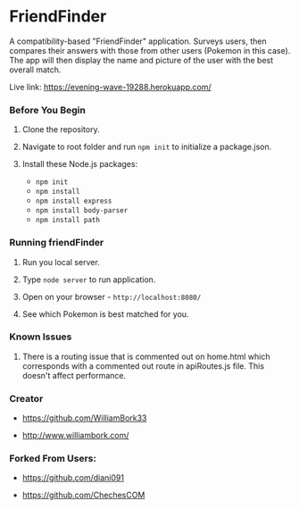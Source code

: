 # FriendFinder

A compatibility-based "FriendFinder" application. Surveys users, then compares their answers with those from other users (Pokemon in this case). The app will then display the name and picture of the user with the best overall match.

Live link: https://evening-wave-19288.herokuapp.com/


### Before You Begin

1. Clone the repository.

2. Navigate to root folder and run `npm init` to initialize a package.json.

3. Install these Node.js packages:

    * `npm init`
    * `npm install`
    * `npm install express`
    * `npm install body-parser`
    * `npm install path`


### Running friendFinder

1. Run you local server.

2. Type `node server` to run application.

3. Open on your browser - `http://localhost:8080/`

4. See which Pokemon is best matched for you.


### Known Issues

1. There is a routing issue that is commented out on home.html which corresponds with a commented out route in apiRoutes.js file. This doesn't affect performance.


### Creator

* https://github.com/WilliamBork33

* http://www.williambork.com/


### Forked From Users:
* https://github.com/diani091

* https://github.com/ChechesCOM

